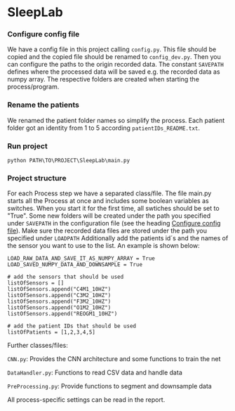 # SleepLab

    
### Configure config file

We have a config file in this project calling ```` config.py ````. This file should be copied and the copied file should 
be renamed to ``` config_dev.py ```. Then you can configure the paths to the origin recorded data.
The constant ``` SAVEPATH ``` defines where the processed data will be saved e.g. the recorded data as numpy array.
The respective folders are created when starting the process/program.
    
### Rename the patients

We renamed the patient folder names so simplify the process. 
Each patient folder got an identity from 1 to 5 according ```` patientIDs_README.txt ````.


### Run project

    python PATH\TO\PROJECT\SleepLab\main.py
    
### Project structure
For each Process step we have a separated class/file. The file main.py starts all the Process at once and includes some boolean variables as switches. When you start it for the first time, all swtiches should be set to "True". Some new folders will be created under the path you specified under ```SAVEPATH``` in the configuration file (see the heading [Configure config file](#marker-hHeader-configure-config-file)).
Make sure the recorded data files are stored under the path you specified under ````LOADPATH````
Additionally add the patients id´s and the names of the sensor you want to use to the list. An example is shown below:

    LOAD_RAW_DATA_AND_SAVE_IT_AS_NUMPY_ARRAY = True
    LOAD_SAVED_NUMPY_DATA_AND_DOWNSAMPLE = True

    # add the sensors that should be used
    listOfSensors = []
    listOfSensors.append("C4M1_10HZ")
    listOfSensors.append("C3M2_10HZ")
    listOfSensors.append("F3M2_10HZ")
    listOfSensors.append("O1M2_10HZ")
    listOfSensors.append("REOGM1_10HZ")

    # add the patient IDs that should be used
    listOfPatients = [1,2,3,4,5]
    
Further classes/files:

```CNN.py```:  Provides the CNN architecture and some functions to train the net

```DataHandler.py```:  Functions to read CSV data and handle data

```PreProcessing.py```: Provide functions to segment and downsample data

All process-specific settings can be read in the report. 
